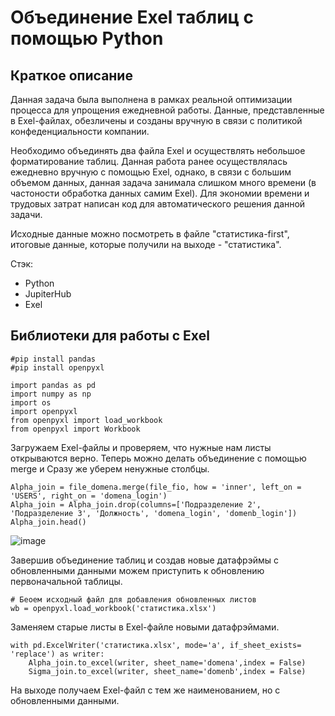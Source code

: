 # Объединение Exel таблиц с помощью Python

## Краткое описание
Данная задача была выполнена в рамках реальной оптимизации процесса для упрощения ежедневной работы. Данные, представленные в Exel-файлах, обезличены и созданы вручную в связи с политикой конфеденциальности компании.

Необходимо объединять два файла Exel и осуществлять небольшое форматирование таблиц. Данная работа ранее осуществлялась ежедневно вручную с помощью Exel, однако, в связи с большим объемом данных, данная задача занимала слишком много времени (в частоности обработка данных самим Exel). 
Для экономии времени и трудовых затрат написан код для автоматического решения данной задачи.

Исходные данные можно посмотреть в файле "статистика-first", итоговые данные, которые получили на выходе - "статистика".

Стэк:

- Python
- JupiterHub
- Exel

## Библиотеки для работы с Exel

```
#pip install pandas
#pip install openpyxl

import pandas as pd
import numpy as np
import os
import openpyxl
from openpyxl import load_workbook
from openpyxl import Workbook
```

Загружаем Exel-файлы и проверяем, что нужные нам листы открываются верно. Теперь можно делать объединение с помощью merge и Сразу же уберем ненужные столбцы.

```
Alpha_join = file_domena.merge(file_fio, how = 'inner', left_on = 'USERS', right_on = 'domena_login')
Alpha_join = Alpha_join.drop(columns=['Подразделение 2', 'Подразделение 3', 'Должность', 'domena_login', 'domenb_login'])
Alpha_join.head()
```
![image](https://user-images.githubusercontent.com/100629361/228647182-e0218914-1bc5-4bb0-b285-9823f295327f.png)

Завершив объединение таблиц и создав новые датафрэймы с обновленными данными можем приступить к обновлению первоначальной таблицы.
```
# Беоем исходный файл для добавления обновленных листов
wb = openpyxl.load_workbook('статистика.xlsx') 
```

Заменяем старые листы в Exel-файле новыми датафрэймами.
```
with pd.ExcelWriter('статистика.xlsx', mode='a', if_sheet_exists= 'replace') as writer:  
    Alpha_join.to_excel(writer, sheet_name='domena',index = False)
    Sigma_join.to_excel(writer, sheet_name='domenb',index = False)
```

На выходе получаем Exel-файл с тем же наименованием, но с обновленными данными.
